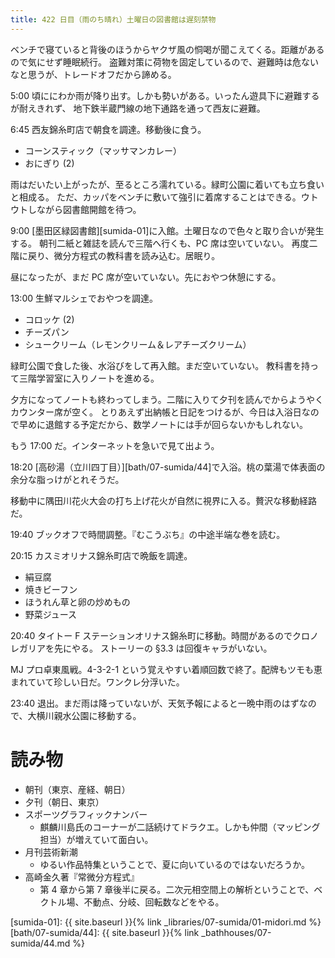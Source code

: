 ```yaml
---
title: 422 日目（雨のち晴れ）土曜日の図書館は遅刻禁物
---
```


ベンチで寝ていると背後のほうからヤクザ風の恫喝が聞こえてくる。距離があるので気にせず睡眠続行。
盗難対策に荷物を固定しているので、避難時は危ないなと思うが、トレードオフだから諦める。

5:00 頃ににわか雨が降り出す。しかも勢いがある。いったん遊具下に避難するが耐えきれず、
地下鉄半蔵門線の地下通路を通って西友に避難。

6:45 西友錦糸町店で朝食を調達。移動後に食う。

* コーンスティック（マッサマンカレー）
* おにぎり (2)

雨はだいたい上がったが、至るところ濡れている。緑町公園に着いても立ち食いと相成る。
ただ、カッパをベンチに敷いて強引に着席することはできる。ウトウトしながら図書館開館を待つ。

9:00 [墨田区緑図書館][sumida-01]に入館。土曜日なので色々と取り合いが発生する。
朝刊二紙と雑誌を読んで三階へ行くも、PC 席は空いていない。
再度二階に戻り、微分方程式の教科書を読み込む。居眠り。

昼になったが、まだ PC 席が空いていない。先におやつ休憩にする。

13:00 生鮮マルシェでおやつを調達。

* コロッケ (2)
* チーズパン
* シュークリーム（レモンクリーム＆レアチーズクリーム）

緑町公園で食した後、水浴びをして再入館。まだ空いていない。
教科書を持って三階学習室に入りノートを進める。

夕方になってノートも終わってしまう。二階に入りて夕刊を読んでからようやくカウンター席が空く。
とりあえず出納帳と日記をつけるが、今日は入浴日なので早めに退館する予定だから、数学ノートには手が回らないかもしれない。

もう 17:00 だ。インターネットを急いで見て出よう。

18:20 [高砂湯（立川四丁目）][bath/07-sumida/44]で入浴。桃の葉湯で体表面の余分な脂っけがとれそうだ。

移動中に隅田川花火大会の打ち上げ花火が自然に視界に入る。贅沢な移動経路だ。

19:40 ブックオフで時間調整。『むこうぶち』の中途半端な巻を読む。

20:15 カスミオリナス錦糸町店で晩飯を調達。

* 絹豆腐
* 焼きビーフン
* ほうれん草と卵の炒めもの
* 野菜ジュース

20:40 タイトー F ステーションオリナス錦糸町に移動。時間があるのでクロノレガリアを先にやる。
ストーリーの §3.3 は回復キャラがいない。

MJ プロ卓東風戦。4-3-2-1 という覚えやすい着順回数で終了。配牌もツモも恵まれていて珍しい日だ。ワンクレ分浮いた。

23:40 退出。まだ雨は降っていないが、天気予報によると一晩中雨のはずなので、大横川親水公園に移動する。

# 読み物

* 朝刊（東京、産経、朝日）
* 夕刊（朝日、東京）
* スポーツグラフィックナンバー
  * 麒麟川島氏のコーナーが二話続けてドラクエ。しかも仲間（マッピング担当）が増えていて面白い。
* 月刊芸術新潮
  * ゆるい作品特集ということで、夏に向いているのではないだろうか。
* 高崎金久著『常微分方程式』
  * 第 4 章から第 7 章後半に戻る。二次元相空間上の解析ということで、ベクトル場、不動点、分岐、回転数などをやる。

[sumida-01]: {{ site.baseurl }}{% link _libraries/07-sumida/01-midori.md %}
[bath/07-sumida/44]: {{ site.baseurl }}{% link _bathhouses/07-sumida/44.md %}
